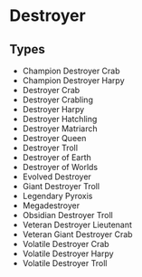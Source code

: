 # Destroyer
## Types
* Champion Destroyer Crab
* Champion Destroyer Harpy
* Destroyer Crab
* Destroyer Crabling
* Destroyer Harpy
* Destroyer Hatchling
* Destroyer Matriarch
* Destroyer Queen
* Destroyer Troll
* Destroyer of Earth
* Destroyer of Worlds
* Evolved Destroyer
* Giant Destroyer Troll
* Legendary Pyroxis
* Megadestroyer
* Obsidian Destroyer Troll
* Veteran Destroyer Lieutenant
* Veteran Giant Destroyer Crab
* Volatile Destroyer Crab
* Volatile Destroyer Harpy
* Volatile Destroyer Troll
